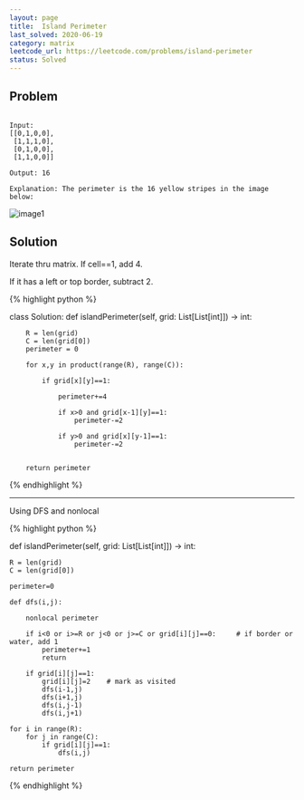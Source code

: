 ```yaml
---
layout: page
title:  Island Perimeter
last_solved: 2020-06-19
category: matrix
leetcode_url: https://leetcode.com/problems/island-perimeter
status: Solved
---
```


Problem
-------


```

Input:
[[0,1,0,0],
 [1,1,1,0],
 [0,1,0,0],
 [1,1,0,0]]

Output: 16

Explanation: The perimeter is the 16 yellow stripes in the image below:

```

![image1](https://assets.leetcode.com/uploads/2018/10/12/island.png)

Solution
----------

Iterate thru matrix. If cell==1, add 4.

If it has a left or top border, subtract 2.

{% highlight python %}

class Solution:
    def islandPerimeter(self, grid: List[List[int]]) -> int:
        
        R = len(grid)
        C = len(grid[0])
        perimeter = 0
        
        for x,y in product(range(R), range(C)):
            
            if grid[x][y]==1:
                
                perimeter+=4
            
                if x>0 and grid[x-1][y]==1:
                    perimeter-=2

                if y>0 and grid[x][y-1]==1:
                    perimeter-=2
    
        
        return perimeter

{% endhighlight %}


--------------

Using DFS and nonlocal

{% highlight python %}

def islandPerimeter(self, grid: List[List[int]]) -> int:
    
    R = len(grid)
    C = len(grid[0])
    
    perimeter=0
    
    def dfs(i,j):
        
        nonlocal perimeter
        
        if i<0 or i>=R or j<0 or j>=C or grid[i][j]==0:     # if border or water, add 1
            perimeter+=1
            return
        
        if grid[i][j]==1:
            grid[i][j]=2    # mark as visited
            dfs(i-1,j)
            dfs(i+1,j)
            dfs(i,j-1)
            dfs(i,j+1)
    
    for i in range(R):
        for j in range(C):
            if grid[i][j]==1:
                dfs(i,j)
    
    return perimeter

{% endhighlight %}